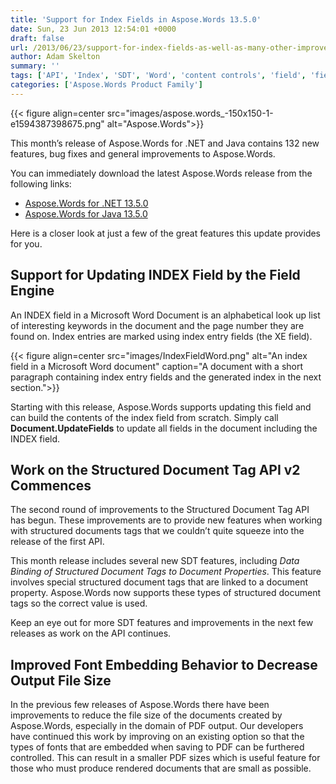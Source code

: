 ```yaml
---
title: 'Support for Index Fields in Aspose.Words 13.5.0'
date: Sun, 23 Jun 2013 12:54:01 +0000
draft: false
url: /2013/06/23/support-for-index-fields-as-well-as-many-other-improvements-in-aspose.words-13.5.0/
author: Adam Skelton
summary: ''
tags: ['API', 'Index', 'SDT', 'Word', 'content controls', 'field', 'field update', 'pdf size', 'structured document tags']
categories: ['Aspose.Words Product Family']
---
```




{{< figure align=center src="images/aspose.words_-150x150-1-e1594387398675.png" alt="Aspose.Words">}}


This month’s release of Aspose.Words for .NET and Java contains 132 new features, bug fixes and general improvements to Aspose.Words.

You can immediately download the latest Aspose.Words release from the following links:

*   [Aspose.Words for .NET 13.5.0][1]
*   [Aspose.Words for Java 13.5.0][2]

Here is a closer look at just a few of the great features this update provides for you.

## Support for Updating INDEX Field by the Field Engine

An INDEX field in a Microsoft Word Document is an alphabetical look up list of interesting keywords in the document and the page number they are found on. Index entries are marked using index entry fields (the XE field).



{{< figure align=center src="images/IndexFieldWord.png" alt="An index field in a Microsoft Word document" caption="A document with a short paragraph containing index entry fields and the generated index in the next section.">}}


Starting with this release, Aspose.Words supports updating this field and can build the contents of the index field from scratch. Simply call **Document.UpdateFields** to update all fields in the document including the INDEX field.

## Work on the Structured Document Tag API v2 Commences

The second round of improvements to the Structured Document Tag API has begun. These improvements are to provide new features when working with structured documents tags that we couldn’t quite squeeze into the release of the first API.

This month release includes several new SDT features, including _Data Binding of Structured Document Tags to Document Properties_. This feature involves special structured document tags that are linked to a document property. Aspose.Words now supports these types of structured document tags so the correct value is used.

Keep an eye out for more SDT features and improvements in the next few releases as work on the API continues.

## Improved Font Embedding Behavior to Decrease Output File Size

In the previous few releases of Aspose.Words there have been improvements to reduce the file size of the documents created by Aspose.Words, especially in the domain of PDF output. Our developers have continued this work by improving on an existing option so that the types of fonts that are embedded when saving to PDF can be furthered controlled. This can result in a smaller PDF sizes which is useful feature for those who must produce rendered documents that are small as possible.




[1]: https://products.aspose.com/words/net
[2]: https://products.aspose.com/words/java





